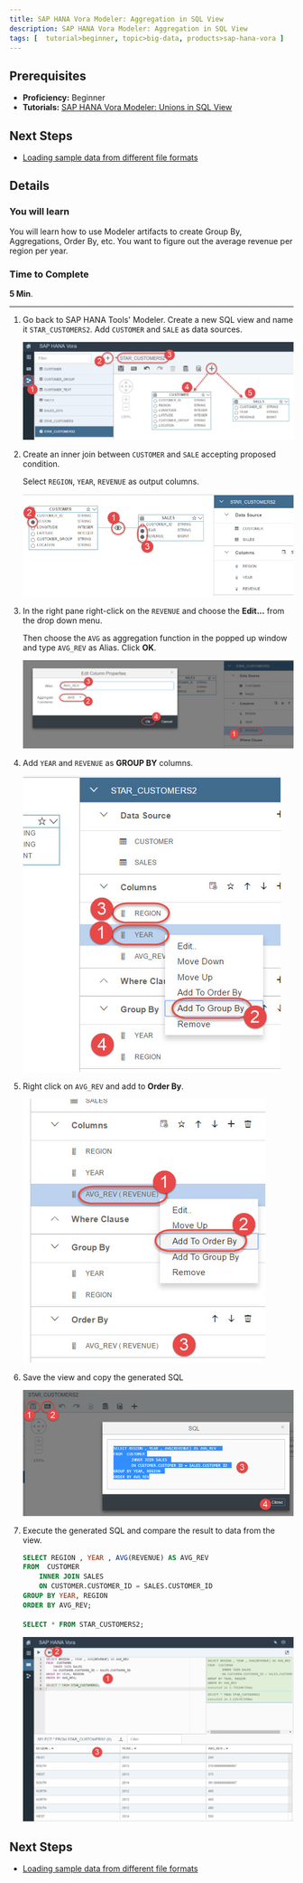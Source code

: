 ```yaml
---
title: SAP HANA Vora Modeler: Aggregation in SQL View
description: SAP HANA Vora Modeler: Aggregation in SQL View
tags: [  tutorial>beginner, topic>big-data, products>sap-hana-vora ]
---
```

## Prerequisites  
 - **Proficiency:** Beginner
 - **Tutorials:** [SAP HANA Vora Modeler: Unions in SQL View](http://www.sap.com/developer/tutorials/vora-modeler-view-union.html)

## Next Steps
 - [Loading sample data from different file formats](http://www.sap.com/developer/tutorials/vora-zeppelin-load-file-formats.html)

## Details
### You will learn  
You will learn how to use Modeler artifacts to create Group By, Aggregations, Order By, etc. You want to figure out the average revenue per region per year.

### Time to Complete
**5 Min**.

---

1. Go back to SAP HANA Tools' Modeler. Create a new SQL view and name it `STAR_CUSTOMERS2`. Add `CUSTOMER` and `SALE` as data sources.

    ![New STAR_CUSTOMERS2 view](voraaggr01.jpg)

2. Create an inner join between `CUSTOMER` and `SALE` accepting proposed condition.

    Select `REGION`, `YEAR`, `REVENUE` as output columns.

    ![Join and output columns](voraaggr02.jpg)

3. In the right pane right-click on the `REVENUE` and choose the **Edit...** from the drop down menu.

    Then choose the `AVG` as aggregation function in the popped up window and type `AVG_REV` as Alias. Click **OK**.

    ![Define aggregation](voraaggr03.jpg)

4. Add `YEAR` and `REVENUE` as **GROUP BY** columns.

    ![Define Group By](voraaggr04.jpg)

5. Right click on `AVG_REV` and add to **Order By**.

    ![Define Order By](voraaggr05.jpg)

6. Save the view and copy the generated SQL

    ![Generated SQL](voraaggr06.jpg)

7. Execute the generated SQL and compare the result to data from the view.

    ```sql
    SELECT REGION , YEAR , AVG(REVENUE) AS AVG_REV  
    FROM  CUSTOMER
    	INNER JOIN SALES
    	ON CUSTOMER.CUSTOMER_ID = SALES.CUSTOMER_ID
    GROUP BY YEAR, REGION
    ORDER BY AVG_REV;

    SELECT * FROM STAR_CUSTOMERS2;    
    ```

    ![Results screen](voraaggr07.jpg)

## Next Steps
- [Loading sample data from different file formats](http://www.sap.com/developer/tutorials/vora-zeppelin-load-file-formats.html)
